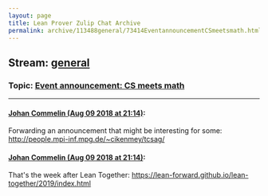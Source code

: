 ```yaml
---
layout: page
title: Lean Prover Zulip Chat Archive 
permalink: archive/113488general/73414EventannouncementCSmeetsmath.html
---
```


## Stream: [general](index.html)
### Topic: [Event announcement: CS meets math](73414EventannouncementCSmeetsmath.html)

---

#### [Johan Commelin (Aug 09 2018 at 21:14)](https://leanprover.zulipchat.com/#narrow/stream/113488-general/topic/Event%20announcement%3A%20CS%20meets%20math/near/131191986):
Forwarding an announcement that might be interesting for some: http://people.mpi-inf.mpg.de/~cikenmey/tcsag/

#### [Johan Commelin (Aug 09 2018 at 21:14)](https://leanprover.zulipchat.com/#narrow/stream/113488-general/topic/Event%20announcement%3A%20CS%20meets%20math/near/131191996):
That's the week after Lean Together: https://lean-forward.github.io/lean-together/2019/index.html

